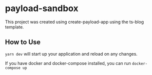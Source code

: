 # payload-sandbox

This project was created using create-payload-app using the ts-blog template.

## How to Use

`yarn dev` will start up your application and reload on any changes.

If you have docker and docker-compose installed, you can run `docker-compose up`
